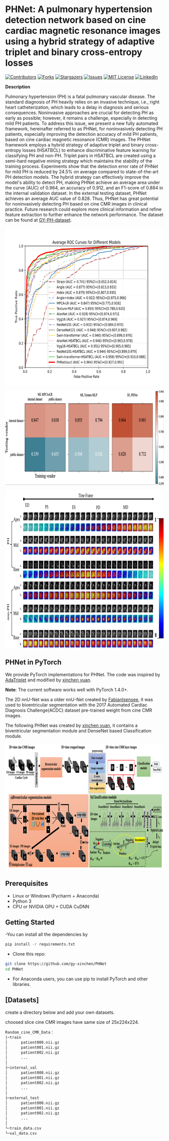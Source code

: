 

# PHNet: A pulmonary hypertension detection network based on cine cardiac magnetic resonance images using a hybrid strategy of adaptive triplet and binary cross-entropy losses

<!-- PROJECT SHIELDS -->

[![Contributors][contributors-shield]][contributors-url]
[![Forks][forks-shield]][forks-url]
[![Stargazers][stars-shield]][stars-url]
[![Issues][issues-shield]][issues-url]
[![MIT License][license-shield]][license-url]
[![LinkedIn][linkedin-shield]][linkedin-url]

**Description**

Pulmonary hypertension (PH) is a fatal pulmonary vascular disease. The standard diagnosis of PH heavily relies on an invasive technique, i.e., right heart catheterization, which leads to a delay in diagnosis and serious consequences. Noninvasive approaches are crucial for detecting PH as early as possible; however, it remains a challenge, especially in detecting mild PH patients. To address this issue, we present a new fully automated framework, hereinafter referred to as PHNet, for noninvasively detecting PH patients, especially improving the detection accuracy of mild PH patients, based on cine cardiac magnetic resonance (CMR) images. The PHNet framework employs a hybrid strategy of adaptive triplet and binary cross-entropy losses (HSATBCL) to enhance discriminative feature learning for classifying PH and non-PH. Triplet pairs in HSATBCL are created using a semi-hard negative mining strategy which maintains the stability of the training process. Experiments show that the detection error rate of PHNet for mild PH is reduced by 24.5% on average compared to state-of-the-art PH detection models. The hybrid strategy can effectively improve the model's ability to detect PH, making PHNet achieve an average area under the curve (AUC) of 0.964, an accuracy of 0.912, and an F1-score of 0.884 in the internal validation dataset. In the external testing dataset, PHNet achieves an average AUC value of 0.828. Thus, PHNet has great potential for noninvasively detecting PH based on cine CMR images in clinical practice. Future research could explore more clinical information and refine feature extraction to further enhance the network performance. The dataset can be found at [GY-PH-dataset](https://drive.google.com/drive/folders/1looBdxsJLGFKBk2ZwQPu466VG5ozuV-S?usp=drive_link).

<p align="center">
  <a href="https://github.com/gy-xinchen/PHNet/">
    <img src="imgs/Average_ROC.svg" alt="Logo" width="800" height="500">
  </a>

</p>

<p align="center">
  <a href="https://github.com/gy-xinchen/PHNet/">
    <img src="imgs/transform.png" alt="Logo" width="800" height="300">
  </a>

</p>

<p align="center">
  <a href="https://github.com/gy-xinchen/PHNet/">
    <img src="imgs/Visualization.svg" alt="Logo" width="1000" height="500">
  </a>

</p>

## PHNet in PyTorch
We provide PyTorch implementations for PHNet.
The code was inspired by [AdaTriplet](https://github.com/Oulu-IMEDS/AdaTriplet) and modified by [xinchen yuan](https://github.com/gy-xinchen).

**Note**: The current software works well with PyTorch 1.4.0+.

The 2D nnU-Net was a older nnU-Net created by [FabianIsensee](https://github.com/MIC-DKFZ/nnUNet/tree/nnunetv1), it was used to biventricular segmentation with the 2017 Automated Cardiac Diagnosis Challenge(ACDC) dataset pre-trained weight from cine CMR images.

The following PHNet was created by [xinchen yuan](https://github.com/gy-xinchen), it contains a biventricular segmentation module and DenseNet based Classification module.

<p align="center">
  <a href="https://github.com/gy-xinchen/PHNet/">
    <img src="imgs/framework.svg" alt="Logo" width="1000" height="400">
  </a>

</p>

## Prerequisites
- Linux or Windows (Pycharm + Anaconda)
- Python 3
- CPU or NVIDIA GPU + CUDA CuDNN

## Getting Started
-You can install all the dependencies by
```bash
pip install -r requirements.txt
```
- Clone this repo:
```bash
git clone https://github.com/gy-xinchen/PHNet
cd PHNet
```
- For Anaconda users, you can use pip to install PyTorch and other libraries.

## [Datasets]
create a directory below and add your own datasets.

choosed slice cine CMR images have same size of 25x224x224.
```
Random_cine_CMR_Data：
|─train
│      patient000.nii.gz 
│      patient001.nii.gz
│      patient002.nii.gz
│      ...
│
├─internal_val
│      patient000.nii.gz 
│      patient001.nii.gz
│      patient002.nii.gz
│      ...
│
├─external_test
│      patient000.nii.gz 
│      patient001.nii.gz
│      patient002.nii.gz
│      ...
│
└─train_data.csv
└─val_data.csv
```

<!-- links -->
[your-project-path]:gy-xinchen/PHNet
[contributors-shield]: https://img.shields.io/github/contributors/gy-xinchen/PHNet.svg?style=flat-square
[contributors-url]: https://github.com/gy-xinchen/PHNet/graphs/contributors
[forks-shield]: https://img.shields.io/github/forks/gy-xinchen/PHNet.svg?style=flat-square
[forks-url]: https://github.com/gy-xinchen/PHNet/network/members
[stars-shield]: https://img.shields.io/github/stars/gy-xinchen/PHNet.svg?style=flat-square
[stars-url]: https://github.com/gy-xinchen/PHNet/stargazers
[issues-shield]: https://img.shields.io/github/issues/gy-xinchen/PHNet.svg?style=flat-square
[issues-url]: https://img.shields.io/github/issues/gy-xinchen/PHNet.svg
[license-shield]: https://img.shields.io/github/license/shaojintian/Best_README_template.svg?style=flat-square
[license-url]: https://github.com/gy-xinchen/PHNet/blob/master/LICENSE.txt
[linkedin-shield]: https://img.shields.io/badge/-LinkedIn-black.svg?style=flat-square&logo=linkedin&colorB=555
[linkedin-url]: https://linkedin.com/in/gy-xinchen
